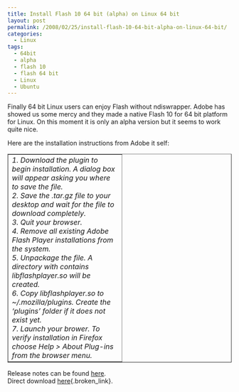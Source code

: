 ```yaml
---
title: Install Flash 10 64 bit (alpha) on Linux 64 bit
layout: post
permalink: /2008/02/25/install-flash-10-64-bit-alpha-on-linux-64-bit/
categories:
  - Linux
tags:
  - 64bit
  - alpha
  - flash 10
  - flash 64 bit
  - Linux
  - Ubuntu
---
```

Finally 64 bit Linux users can enjoy Flash without ndiswrapper. Adobe has showed us some mercy and they made a native Flash 10 for 64 bit platform for Linux. On this moment it is only an alpha version but it seems to work quite nice.

Here are the installation instructions from Adobe it self:

<table border="1" cellspacing="0" cellpadding="4" width="100%">
  <col width="256"></col> <tr>
    <td width="100%" valign="top">
      <em>1. Download the plugin to begin installation. A dialog box will appear asking you where to save the file. </em><br /> <em>2. Save the .tar.gz file to your desktop and wait for the file to download completely. </em><br /> <em>3. Quit your browser. </em><br /> <em>4. Remove all existing Adobe Flash Player installations from the system. </em><br /> <em>5. Unpackage the file. A directory with contains libflashplayer.so will be created. </em><br /> <em>6. Copy libflashplayer.so to ~/.mozilla/plugins. Create the &#8216;plugins&#8217; folder if it does not exist yet. </em><br /> <em>7. Launch your brower. To verify installation in Firefox choose Help > About Plug-ins from the browser menu. </em>
    </td>
  </tr>
</table>

Release notes can be found [here][1].  
Direct download [here][2]{.broken_link}.

 [1]: http://labs.adobe.com/technologies/flashplayer10/releasenotes_64bit.html "Release notes"
 [2]: http://download.macromedia.com/pub/labs/flashplayer10/libflashplayer-10.0.d20.7.linux-x86_64.so.tar.gz